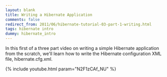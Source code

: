 ```yaml
---
layout: blank
title: Writing a Hibernate Application
comments: false
redirect_from: 2011/06/hibernate-tutorial-03-part-1-writing.html
tags: hibernate intro
dummy: hibernate_intro
---
```


In this first of a three part video on writing a simple Hibernate application from the scratch, we'll learn how to write the Hibernate configuration XML file, hibernate.cfg.xml.

{% include youtube.html param="N2F1zCAf_NU" %}
